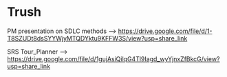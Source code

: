 # Trush

PM presentation on SDLC methods --> https://drive.google.com/file/d/1-T8SZUDt8dsSYYWjyMTQDYktu9KFFW3S/view?usp=share_link

SRS Tour_Planner --> https://drive.google.com/file/d/1gujAsiQilqG4Tl9Iagd_wyYjnxZfBkcG/view?usp=share_link
